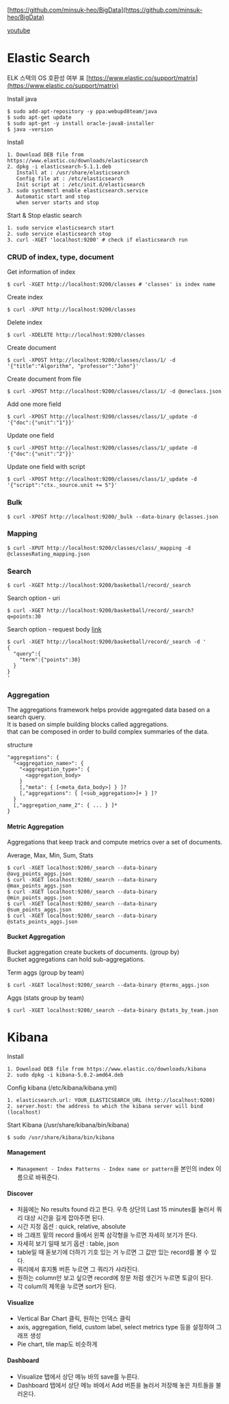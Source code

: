[https://github.com/minsuk-heo/BigData](https://github.com/minsuk-heo/BigData)

[youtube](https://www.youtube.com/playlist?list=PLVNY1HnUlO24LCsgOxR_eK2Yi4sOgH9Pg)

# Elastic Search

ELK 스택의 OS 호환성 여부 표
[https://www.elastic.co/support/matrix](https://www.elastic.co/support/matrix)

Install java
```shell
$ sudo add-apt-repository -y ppa:webupd8team/java
$ sudo apt-get update
$ sudo apt-get -y install oracle-java8-installer
$ java -version
```

Install
```
1. Download DEB file from https://www.elastic.co/downloads/elasticsearch
2. dpkg -i elasticsearch-5.1.1.deb
   Install at : /usr/share/elasticsearch
   Config file at : /etc/elasticsearch
   Init script at : /etc/init.d/elasticsearch
3. sudo systemctl enable elasticsearch.service
   Automatic start and stop
   when server starts and stop
```

Start & Stop elastic search
```
1. sudo service elasticsearch start
2. sudo service elasticsearch stop
3. curl -XGET 'localhost:9200' # check if elasticsearch run
```

### CRUD of index, type, document

Get information of index
```shell
$ curl -XGET http://localhost:9200/classes # 'classes' is index name
```

Create index
```shell
$ curl -XPUT http://localhost:9200/classes
```

Delete index
```shell
$ curl -XDELETE http://localhost:9200/classes
```

Create document
```shell
$ curl -XPOST http://localhost:9200/classes/class/1/ -d '{"title":"Algorithm", "professor":"John"}'
```

Create document from file
```shell
$ curl -XPOST http://localhost:9200/classes/class/1/ -d @oneclass.json
```

Add one more field
```shell
$ curl -XPOST http://localhost:9200/classes/class/1/_update -d '{"doc":{"unit":"1"}}'
```

Update one field
```shell
$ curl -XPOST http://localhost:9200/classes/class/1/_update -d '{"doc":{"unit":"2"}}'
```

Update one field with script
```shell
$ curl -XPOST http://localhost:9200/classes/class/1/_update -d '{"script":"ctx._source.unit += 5"}'
```

### Bulk

```shell
$ curl -XPOST http://localhost:9200/_bulk --data-binary @classes.json
```

### Mapping

```shell
$ curl -XPUT http://localhost:9200/classes/class/_mapping -d @classesRating_mapping.json
```

### Search

```shell
$ curl -XGET http://localhost:9200/basketball/record/_search
```

Search option - uri
```shell
$ curl -XGET http://localhost:9200/basketball/record/_search?q=points:30
```

Search option - request body [link](https://www.elastic.co/guide/en/elasticsearch/reference/current/search-request-body.html)
```shell
$ curl -XGET http://localhost:9200/basketball/record/_search -d '
{
  "query":{
    "term":{"points":30}
  }
}
'
```

### Aggregation
The aggregations framework helps provide aggregated data based on a search query.    
It is based on simple building blocks called aggregations.    
that can be composed in order to build complex summaries of the data.

structure
```
"aggregations": {
  "<aggregation_name>": {
    "<aggregation_type>": {
      <aggregation_body>
    }
    [,"meta": { [<meta_data_body>] } ]?
    [,"aggregations": { [<sub_aggregation>]+ } ]?
  }
  [,"aggregation_name_2": { ... } ]*
}
```
#### Metric Aggregation
Aggregations that keep track and compute metrics over a set of documents.

Average, Max, Min, Sum, Stats
```
$ curl -XGET localhost:9200/_search --data-binary @avg_points_aggs.json
$ curl -XGET localhost:9200/_search --data-binary @max_points_aggs.json
$ curl -XGET localhost:9200/_search --data-binary @min_points_aggs.json
$ curl -XGET localhost:9200/_search --data-binary @sum_points_aggs.json
$ curl -XGET localhost:9200/_search --data-binary @stats_points_aggs.json
```

#### Bucket Aggregation
Bucket aggregation create buckets of documents. (group by)    
Bucket aggregations can hold sub-aggregations.

Term aggs (group by team)
```shell
$ curl -XGET localhost:9200/_search --data-binary @terms_aggs.json
```

Aggs (stats group by team)
```shell
$ curl -XGET localhost:9200/_search --data-binary @stats_by_team.json
```

# Kibana

Install
```
1. Download DEB file from https://www.elastic.co/downloads/kibana
2. sudo dpkg -i kibana-5.0.2-amd64.deb
```

Config kibana (/etc/kibana/kibana.yml)
```
1. elasticsearch.url: YOUR_ELASTICSEARCH_URL (http://localhost:9200)
2. server.host: the address to which the kibana server will bind (localhost)
```

Start Kibana (/usr/share/kibana/bin/kibana)
```
$ sudo /usr/share/kibana/bin/kibana
```

#### Management    
- `Management - Index Patterns - Index name or pattern`을 본인의 index 이름으로 바꿔준다.

#### Discover
- 처음에는 No results found 라고 뜬다. 우측 상단의 Last 15 minutes를 눌러서 쿼리 대상 시간을 길게 잡아주면 된다.
- 시간 지정 옵션 : quick, relative, absolute
- 바 그래프 밑의 record 들에서 왼쪽 삼각형을 누르면 자세히 보기가 뜬다.
- 자세히 보기 일때 보기 옵션 : table, json
- table일 때 돋보기에 더하기 기호 있는 거 누르면 그 값만 있는 record를 볼 수 있다.
- 쿼리에서 휴지통 버튼 누르면 그 쿼리가 사라진다.
- 원하는 column만 보고 싶으면 record에 창문 처럼 생긴거 누르면 토글이 된다.
- 각 colum의 제목을 누르면 sort가 된다.

#### Visualize
- Vertical Bar Chart 클릭, 원하는 인덱스 클릭
- axis, aggregation, field, custom label, select metrics type 등을 설정하여 그래프 생성
- Pie chart, tile map도 비슷하게

#### Dashboard
- Visualize 탭에서 상단 메뉴 바의 save를 누른다.
- Dashboard 탭에서 상단 메뉴 바에서 Add 버튼을 눌러서 저장해 놓은 차트들을 불러온다.
